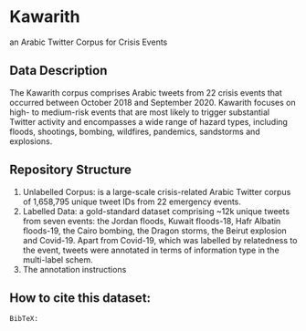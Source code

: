 # Kawarith
an Arabic Twitter Corpus for Crisis Events

## Data Description
The Kawarith corpus comprises Arabic tweets from 22 crisis events that occurred between October 2018 and September 2020. Kawarith focuses on high- to medium-risk events that are most likely to trigger substantial Twitter activity and encompasses a wide range of hazard types, including floods, shootings, bombing, wildfires, pandemics, sandstorms and explosions.


## Repository Structure
1. Unlabelled Corpus: is a large-scale crisis-related Arabic Twitter corpus of 1,658,795 unique tweet IDs from 22 emergency events.
2. Labelled Data: a gold-standard dataset comprising ~12k unique tweets from seven events: the Jordan floods, Kuwait floods-18, Hafr Albatin floods-19, the Cairo bombing, the Dragon storms, the Beirut explosion and Covid-19. Apart from Covid-19, which was labelled by relatedness to the event, tweets were annotated in terms of information type in the multi-label schem. 
3. The annotation instructions

## How to cite this dataset:
```
BibTeX:
```
